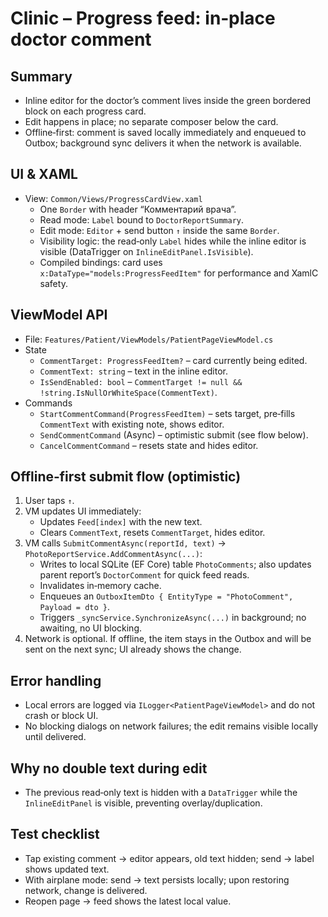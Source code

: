 # Clinic – Progress feed: in‑place doctor comment

## Summary
- Inline editor for the doctor’s comment lives inside the green bordered block on each progress card.
- Edit happens in place; no separate composer below the card.
- Offline‑first: comment is saved locally immediately and enqueued to Outbox; background sync delivers it when the network is available.

## UI & XAML
- View: `Common/Views/ProgressCardView.xaml`
  - One `Border` with header “Комментарий врача”.
  - Read mode: `Label` bound to `DoctorReportSummary`.
  - Edit mode: `Editor` + send button `↑` inside the same `Border`.
  - Visibility logic: the read‑only `Label` hides while the inline editor is visible (DataTrigger on `InlineEditPanel.IsVisible`).
  - Compiled bindings: card uses `x:DataType="models:ProgressFeedItem"` for performance and XamlC safety.

## ViewModel API
- File: `Features/Patient/ViewModels/PatientPageViewModel.cs`
- State
  - `CommentTarget: ProgressFeedItem?` – card currently being edited.
  - `CommentText: string` – text in the inline editor.
  - `IsSendEnabled: bool` – `CommentTarget != null && !string.IsNullOrWhiteSpace(CommentText)`.
- Commands
  - `StartCommentCommand(ProgressFeedItem)` – sets target, pre‑fills `CommentText` with existing note, shows editor.
  - `SendCommentCommand` (Async) – optimistic submit (see flow below).
  - `CancelCommentCommand` – resets state and hides editor.

## Offline‑first submit flow (optimistic)
1. User taps `↑`.
2. VM updates UI immediately:
   - Updates `Feed[index]` with the new text.
   - Clears `CommentText`, resets `CommentTarget`, hides editor.
3. VM calls `SubmitCommentAsync(reportId, text)` → `PhotoReportService.AddCommentAsync(...)`:
   - Writes to local SQLite (EF Core) table `PhotoComments`; also updates parent report’s `DoctorComment` for quick feed reads.
   - Invalidates in‑memory cache.
   - Enqueues an `OutboxItemDto { EntityType = "PhotoComment", Payload = dto }`.
   - Triggers `_syncService.SynchronizeAsync(...)` in background; no awaiting, no UI blocking.
4. Network is optional. If offline, the item stays in the Outbox and will be sent on the next sync; UI already shows the change.

## Error handling
- Local errors are logged via `ILogger<PatientPageViewModel>` and do not crash or block UI.
- No blocking dialogs on network failures; the edit remains visible locally until delivered.

## Why no double text during edit
- The previous read‑only text is hidden with a `DataTrigger` while the `InlineEditPanel` is visible, preventing overlay/duplication.

## Test checklist
- Tap existing comment → editor appears, old text hidden; send → label shows updated text.
- With airplane mode: send → text persists locally; upon restoring network, change is delivered.
- Reopen page → feed shows the latest local value.
